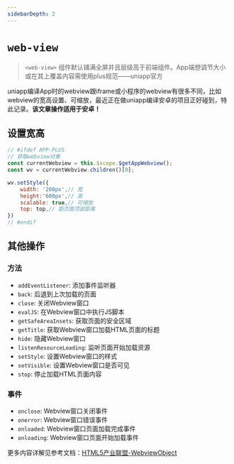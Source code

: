```yaml
---
sidebarDepth: 2
---
```


# `web-view`

> `<web-view>` 组件默认铺满全屏并且层级高于前端组件。App端想调节大小或在其上覆盖内容需使用plus规范——uniapp官方

uniapp编译App时的webview跟iframe或小程序的webview有很多不同，比如webview的宽高设置、可缩放，最近正在做uniapp编译安卓的项目正好碰到，特此记录。**该文章操作适用于安卓！**

## 设置宽高

``` js
// #ifdef APP-PLUS
// 获取webview对象
const currentWebview = this.$scope.$getAppWebview();
const wv = currentWebview.children()[0];

wv.setStyle({
    width: '200px',// 宽
    height:'600px',// 高
    scalable: true,// 可缩放
    top: top,// 距页面顶部距离
})
// #endif
```
## 其他操作

### 方法
-   `addEventListener`: 添加事件监听器
-   `back`: 后退到上次加载的页面
-   `close`: 关闭Webview窗口
-   `evalJS`: 在Webview窗口中执行JS脚本
-   `getSafeAreaInsets`: 获取页面的安全区域
-   `getTitle`: 获取Webview窗口加载HTML页面的标题
-   `hide`: 隐藏Webview窗口
-   `listenResourceLoading`: 监听页面开始加载资源
-   `setStyle`: 设置Webview窗口的样式
-   `setVisible`: 设置Webview窗口是否可见
-   `stop`: 停止加载HTML页面内容

### 事件

-   `onclose`: Webview窗口关闭事件
-   `onerror`: Webview窗口错误事件
-   `onloaded`: Webview窗口页面加载完成事件
-   `onloading`: Webview窗口页面开始加载事件

更多内容详解见参考文档：[HTML5产业联盟-WebviewObject](https://www.html5plus.org/doc/zh_cn/webview.html#plus.webview.WebviewObject)
